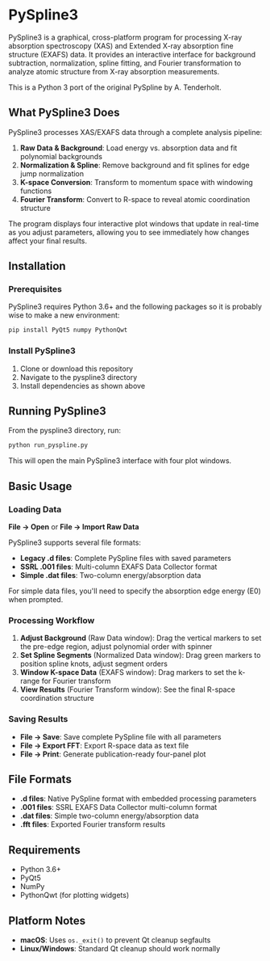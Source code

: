 # PySpline3

PySpline3 is a graphical, cross-platform program for processing X-ray absorption spectroscopy (XAS) and Extended X-ray absorption fine structure (EXAFS) data. It provides an interactive interface for background subtraction, normalization, spline fitting, and Fourier transformation to analyze atomic structure from X-ray absorption measurements.

This is a Python 3 port of the original PySpline by A. Tenderholt.

## What PySpline3 Does

PySpline3 processes XAS/EXAFS data through a complete analysis pipeline:

1. **Raw Data & Background**: Load energy vs. absorption data and fit polynomial backgrounds
2. **Normalization & Spline**: Remove background and fit splines for edge jump normalization  
3. **K-space Conversion**: Transform to momentum space with windowing functions
4. **Fourier Transform**: Convert to R-space to reveal atomic coordination structure

The program displays four interactive plot windows that update in real-time as you adjust parameters, allowing you to see immediately how changes affect your final results.

## Installation

### Prerequisites

PySpline3 requires Python 3.6+ and the following packages so it is probably wise to make a new environment:

```bash
pip install PyQt5 numpy PythonQwt
```

### Install PySpline3

1. Clone or download this repository
2. Navigate to the pyspline3 directory
3. Install dependencies as shown above

## Running PySpline3

From the pyspline3 directory, run:

```bash
python run_pyspline.py
```

This will open the main PySpline3 interface with four plot windows.

## Basic Usage

### Loading Data

**File → Open** or **File → Import Raw Data**

PySpline3 supports several file formats:
- **Legacy .d files**: Complete PySpline files with saved parameters
- **SSRL .001 files**: Multi-column EXAFS Data Collector format 
- **Simple .dat files**: Two-column energy/absorption data

For simple data files, you'll need to specify the absorption edge energy (E0) when prompted.

### Processing Workflow

1. **Adjust Background** (Raw Data window): Drag the vertical markers to set the pre-edge region, adjust polynomial order with spinner
2. **Set Spline Segments** (Normalized Data window): Drag green markers to position spline knots, adjust segment orders  
3. **Window K-space Data** (EXAFS window): Drag markers to set the k-range for Fourier transform
4. **View Results** (Fourier Transform window): See the final R-space coordination structure

### Saving Results

- **File → Save**: Save complete PySpline file with all parameters
- **File → Export FFT**: Export R-space data as text file
- **File → Print**: Generate publication-ready four-panel plot

## File Formats

- **.d files**: Native PySpline format with embedded processing parameters
- **.001 files**: SSRL EXAFS Data Collector multi-column format
- **.dat files**: Simple two-column energy/absorption data
- **.fft files**: Exported Fourier transform results

## Requirements

- Python 3.6+
- PyQt5
- NumPy  
- PythonQwt (for plotting widgets)

## Platform Notes

- **macOS**: Uses `os._exit()` to prevent Qt cleanup segfaults
- **Linux/Windows**: Standard Qt cleanup should work normally
